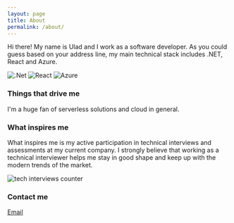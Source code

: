 ```yaml
---
layout: page
title: About
permalink: /about/
---
```


Hi there! My name is Ulad and I work as a software developer. As you could guess based on your address line, my main technical stack includes .NET, React and Azure.

![.Net](https://img.shields.io/badge/.NET-5C2D91?style=for-the-badge&logo=.net&logoColor=white)
![React](https://img.shields.io/badge/react-%2320232a.svg?style=for-the-badge&logo=react&logoColor=%2361DAFB)
![Azure](https://img.shields.io/badge/azure-%230072C6.svg?style=for-the-badge&logo=microsoftazure&logoColor=white)

### Things that drive me

I'm a huge fan of serverless solutions and cloud in general.

### What inspires me
What inspires me is my active participation in technical interviews and assessments at my current company. I strongly believe that working as a technical interviewer helps me stay in good shape and keep up with the modern trends of the market.

![tech interviews counter](https://img.shields.io/endpoint?url=https%3A%2F%2Fuladsite.azurewebsites.net%2Fapi%2FInterviewsBadge&style=for-the-badge)

### Contact me

[Email](mailto:pahomax4556vladislav@gmail.com)
